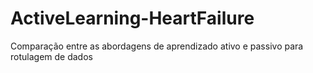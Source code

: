# ActiveLearning-HeartFailure
Comparação entre as abordagens de aprendizado ativo e passivo para rotulagem de dados
